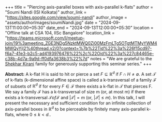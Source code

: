 +++
title = "Piercing axis-parallel boxes with axis-parallel k-flats"
author = "Soumi Nandi (ISI Kolkata)"
author_link = "https://sites.google.com/view/soumi-nandi"
author_image = "assets/authorImages/soumiNandi.jpg"
date = "2024-09-13T11:00:00+05:30"
date_end = "2024-09-13T12:00:00+05:30"
location = "Offline talk at CSA 104, IISc Bangalore"
location_link = "https://teams.microsoft.com/l/meetup-join/19%3ameeting_ZGE3NDg5NzktMWQ0Zi00MzFmLTg5OTgtMTMyYWM4MWQyYjI2%40thread.v2/0?context=%7b%22Tid%22%3a%226f15cd97-f6a7-41e3-b2c5-ad4193976476%22%2c%22Oid%22%3a%227c84465e-c38b-4d7a-9a9d-ff0dfa3638b3%22%7d"
notes = "We are grateful to the <a href = "https://www.accel.com/people/shekhar-kirani" target= "_blank">Shekhar Kirani</a> family for generously supporting this seminar series."
+++

<b>Abstract:</b>
A k-flat H is said to hit or pierce a set $F \subseteq \mathbb{R}^{d}$ if $F\cap H\neq\emptyset$. A set $\mathcal{T}$ 
of k-flats (k-dimensional affine space) is called a k-transversal of a family $\mathcal{F}$ of subsets of 
$\mathbb{R}^{d}$ if for every $F \in \mathcal{F}$ there exists a k-flat in $\mathcal{T}$ that pierces F. 
We say a family $\mathcal{F}$ has a k-transversal of size m (or, at most m) if there exists a k-transversal 
$\mathcal{T} of \mathcal{F}$ and $|\mathcal{T}| = m$ (or, $|\mathcal{T}| \leq m$). 
In this talk, I will present the necessary and sufficient condition for an infinite collection of axis-parallel boxes 
in $\mathbb{R}^{d}$ to be pierceable by finitely many axis-parallel k-flats, where $0 \leq k < d.$.